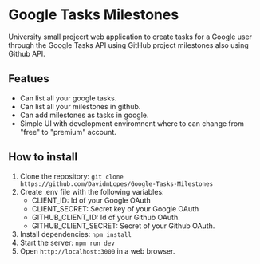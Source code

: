 # Google Tasks Milestones

University small projecrt web application to create tasks for a Google user through the Google Tasks API using GitHub project milestones also using Github API.

## Featues

-   Can list all your google tasks.
-   Can list all your milestones in github.
-   Can add milestones as tasks in google.
-   Simple UI with development enviromnent where to can change from "free" to "premium" account.

## How to install

1. Clone the repository: `git clone https://github.com/DavidmLopes/Google-Tasks-Milestones`
2. Create .env file with the following variables:
    - CLIENT_ID: Id of your Google OAuth
    - CLIENT_SECRET: Secret key of your Google OAuth
    - GITHUB_CLIENT_ID: Id of your Github OAuth.
    - GITHUB_CLIENT_SECRET: Secret of your Github OAuth.
3. Install dependencies: `npm install`
4. Start the server: `npm run dev`
5. Open `http://localhost:3000` in a web browser.
